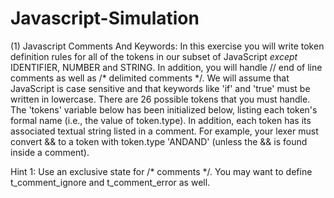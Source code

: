 # Javascript-Simulation

(1) Javascript Comments And Keywords:  In this exercise you will write token definition rules for all of the tokens in our subset of JavaScript *except* IDENTIFIER, NUMBER and STRING. In addition, you will handle // end of line comments as well as /* delimited comments */. We will assume that JavaScript is case sensitive and that keywords like 'if' and 'true' must be written in lowercase. There are 26 possible tokens that you must handle. The 'tokens' variable below has been initialized below, listing each token's formal name (i.e., the value of token.type). In addition, each token has its associated textual string listed in a comment. For example, your lexer must convert && to a token with token.type 'ANDAND' (unless the && is found inside a comment). 

Hint 1: Use an exclusive state for /* comments */. You may want to define t_comment_ignore and t_comment_error as well. 
